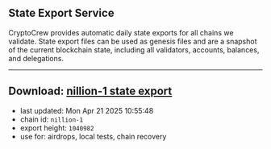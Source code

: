 ## State Export Service
CryptoCrew provides automatic daily state exports for all chains we validate. State export files can be used as genesis files and are a snapshot of the current blockchain state, including all validators, accounts, balances, and delegations.

---
**Download: [nillion-1 state export](https://ccv-s3.nbg1.your-objectstorage.com/SERVICE/nillion/nillion-1_export_1040982.json)**
---

- last updated: Mon Apr 21 2025 10:55:48
- chain id: `nillion-1`
- export height: `1040982`
- use for: airdrops, local tests, chain recovery

